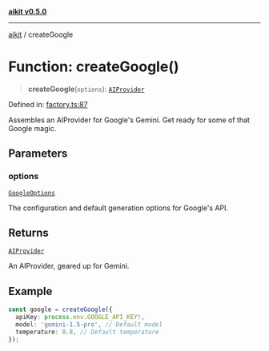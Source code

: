 [**aikit v0.5.0**](../README.md)

---

[aikit](../README.md) / createGoogle

# Function: createGoogle()

> **createGoogle**(`options`): [`AIProvider`](../interfaces/AIProvider.md)

Defined in: [factory.ts:87](https://github.com/chinmaymk/aikit/blob/main/src/factory.ts#L87)

Assembles an AIProvider for Google's Gemini.
Get ready for some of that Google magic.

## Parameters

### options

[`GoogleOptions`](../interfaces/GoogleOptions.md)

The configuration and default generation options for Google's API.

## Returns

[`AIProvider`](../interfaces/AIProvider.md)

An AIProvider, geared up for Gemini.

## Example

```typescript
const google = createGoogle({
  apiKey: process.env.GOOGLE_API_KEY!,
  model: 'gemini-1.5-pro', // Default model
  temperature: 0.8, // Default temperature
});
```
